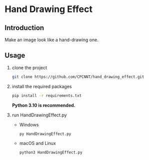 # Hand Drawing Effect

## Introduction

Make an image look like a hand-drawing one.

## Usage

1. clone the project

    ```sh
    git clone https://github.com/CPCNNT/hand_drawing_effect.git
    ```

2. install the required packages

    ```sh
    pip install -r requirements.txt
    ```

    **Python 3.10 is recommended.**

3. run HandDrawingEffect.py

    - Windows

        ```sh
        py HandDrawingEffect.py
        ```

    - macOS and Linux

        ```sh
        python3 HandDrawingEffect.py
        ```
